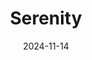 ---  
layout: startup_page  
title: "Serenity"  
id: "serenityehs.com"  
permalink: "/serenityserenityehs.com11142024/"  
website: "https://www.serenityehs.com/"  
funding_round: "Series A"  
funding_amount: "$5.5M"  
investors: "Allegion Ventures, Base10 Partners"  
about: "Serenity is a leader in AI-powered Environmental, Health, and Safety (EHS) software solutions, providing flexible, ready-to-use platforms for businesses of all sizes. Their solutions aim to protect employee well-being, ensure safety and compliance, and safeguard brand reputation through advanced, user-friendly technology. Serenity integrates with the ServiceNow ecosystem."  
markets: "Software, AI, EHS, Environmental, Social, and Governance (ESG), Occupational Health and Safety (OH&S), Risk Management (IRM)"  
hq: "San Diego, California, United States"  
founded_year: "2019"  
linkedin: "https://www.linkedin.com/company/serenityops"  
twitter: ""  
instagram: ""  
facebook: ""  
crunchbase: ""  
pitchbook: "https://pitchbook.com/profiles/company/277897-06"  

date_display: "14-Nov-2024"  
date: "2024-11-14"

# SEO Optimization  
meta_title: "Serenity - Series A Funding ($5.5M)"  
meta_description: "Serenity, Serenity is a leader in AI-powered Environmental, Health, and Safety (EHS) software solutions, providing flexible, ready-to-use platforms for business..."  
meta_keywords: "Serenity, Software, AI, EHS, Environmental, Social, and Governance (ESG), Occupational Health and Safety (OH&S), Risk Management (IRM), Series A funding"  
canonical_url: "https://startup.projectstartups.com/serenityserenityehs.com11142024/"  
---